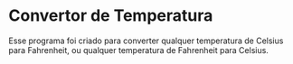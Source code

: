 # Convertor de Temperatura
Esse programa foi criado para converter qualquer temperatura de Celsius para Fahrenheit,
ou qualquer temperatura de Fahrenheit para Celsius.
